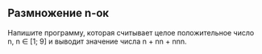 ## Размножение n-ок

Напишите программу, которая считывает целое положительное число n, n ∈ [1; 9] и выводит значение числа n + nn + nnn.